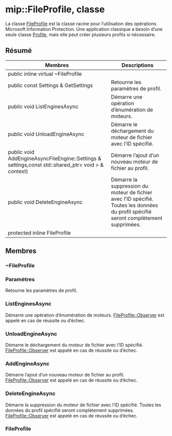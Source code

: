 # <a name="class-mipfileprofile"></a>mip::FileProfile, classe 
La classe [FileProfile](#classmip_1_1_file_profile) est la classe racine pour l’utilisation des opérations Microsoft Information Protection.
Une application classique a besoin d’une seule classe [Profile](#classmip_1_1_profile), mais elle peut créer plusieurs profils si nécessaire.
## <a name="summary"></a>Résumé
 Membres                        | Descriptions                                
--------------------------------|---------------------------------------------
public inline virtual  ~FileProfile | 
public const Settings & GetSettings | Retourne les paramètres de profil.
public void ListEnginesAsync | Démarre une opération d’énumération de moteurs.
public void UnloadEngineAsync | Démarre le déchargement du moteur de fichier avec l’ID spécifié.
public void AddEngineAsyncFileEngine::Settings & settings,const std::shared_ptr< void > & context) | Démarre l’ajout d’un nouveau moteur de fichier au profil.
public void DeleteEngineAsync | Démarre la suppression du moteur de fichier avec l’ID spécifié. Toutes les données du profil spécifié seront complètement supprimées.
protected inline  FileProfile | 
## <a name="members"></a>Membres
### <a name="fileprofile"></a>~FileProfile
### <a name="settings"></a>Paramètres
Retourne les paramètres de profil.
### <a name="listenginesasync"></a>ListEnginesAsync
Démarre une opération d’énumération de moteurs.
[FileProfile::Observer](#classmip_1_1_file_profile_1_1_observer) est appelé en cas de réussite ou d’échec.
### <a name="unloadengineasync"></a>UnloadEngineAsync
Démarre le déchargement du moteur de fichier avec l’ID spécifié. [FileProfile::Observer](#classmip_1_1_file_profile_1_1_observer) est appelé en cas de réussite ou d’échec.
### <a name="addengineasync"></a>AddEngineAsync
Démarre l’ajout d’un nouveau moteur de fichier au profil.
[FileProfile::Observer](#classmip_1_1_file_profile_1_1_observer) est appelé en cas de réussite ou d’échec.
### <a name="deleteengineasync"></a>DeleteEngineAsync
Démarre la suppression du moteur de fichier avec l’ID spécifié. Toutes les données du profil spécifié seront complètement supprimées.
[FileProfile::Observer](#classmip_1_1_file_profile_1_1_observer) est appelé en cas de réussite ou d’échec.
### <a name="fileprofile"></a>FileProfile